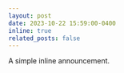 ```yaml
---
layout: post
date: 2023-10-22 15:59:00-0400
inline: true
related_posts: false
---
```


A simple inline announcement.